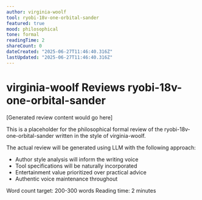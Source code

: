 ```yaml
---
author: virginia-woolf
tool: ryobi-18v-one-orbital-sander
featured: true
mood: philosophical
tone: formal
readingTime: 2
shareCount: 0
dateCreated: "2025-06-27T11:46:40.316Z"
lastUpdated: "2025-06-27T11:46:40.316Z"
---
```


# virginia-woolf Reviews ryobi-18v-one-orbital-sander

[Generated review content would go here]

This is a placeholder for the philosophical formal review of the ryobi-18v-one-orbital-sander written in the style of virginia-woolf.

The actual review will be generated using LLM with the following approach:

- Author style analysis will inform the writing voice
- Tool specifications will be naturally incorporated
- Entertainment value prioritized over practical advice
- Authentic voice maintenance throughout

Word count target: 200-300 words
Reading time: 2 minutes
